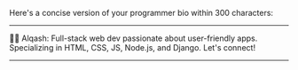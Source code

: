 Here's a concise version of your programmer bio within 300 characters:

---

👨‍💻 Alqash: Full-stack web dev passionate about user-friendly apps. Specializing in HTML, CSS, JS, Node.js, and Django. Let's connect!

---
